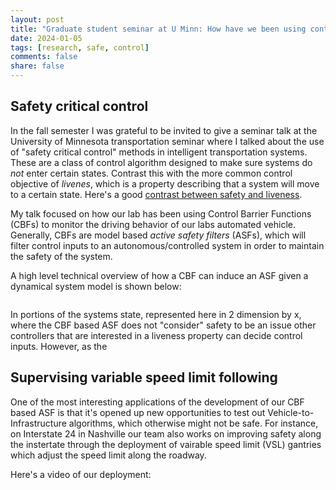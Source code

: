 ```yaml
---
layout: post
title: "Graduate student seminar at U Minn: How have we been using control barrier functions in the field?"
date: 2024-01-05
tags: [research, safe, control]
comments: false
share: false
---
```


## Safety critical control

In the fall semester I was grateful to be invited to give a seminar talk at the University of Minnesota transportation seminar where I talked about the use of "safety critical control" methods in intelligent transportation systems. These are a class of control algorithm designed to make sure systems do *not* enter certain states. Contrast this with the more common control objective of *livenes*, which is a property describing that a system will move to a certain state. Here's a good [contrast between safety and liveness](https://en.wikipedia.org/wiki/Safety_and_liveness_properties).

My talk focused on how our lab has been using Control Barrier Functions (CBFs) to monitor the driving behavior of our labs automated vehicle. Generally, CBFs are model based *active safety filters* (ASFs), which will filter control inputs to an autonomous/controlled system in order to maintain the safety of the system. 

A high level technical overview of how a CBF can induce an ASF given a dynamical system model is shown below:

<figure>
	<a href="{{ site.url }}/images/research_images/CBF_overview_minnesota_talk.png"><img src="{{ site.url }}/images/research_images/CBF_overview_minnesota_talk.png" alt=""></a>
</figure>

In portions of the systems state, represented here in 2 dimension by x, where the CBF based ASF does not "consider" safety to be an issue other controllers that are interested in a liveness property can decide control inputs. However, as the 



## Supervising variable speed limit following

One of the most interesting applications of the development of our CBF based ASF is that it's opened up new opportunities to test out Vehicle-to-Infrastructure algorithms, which otherwise might not be safe. For instance, on Interstate 24 in Nashville our team also works on improving safety along the instertate through the deployment of vairable speed limit (VSL) gantries which adjust the speed limit along the roadway.



Here's a video of our deployment:

<figure>
	<a href="{{ site.url }}/images/research_images/V2I_on_I24"><img src="{{ site.url }}/images/research_images/V2I_on_I24" alt=""></a>
</figure>








